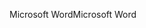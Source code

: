 <span data-ttu-id="44b6f-101">Microsoft Word</span><span class="sxs-lookup"><span data-stu-id="44b6f-101">Microsoft Word</span></span>